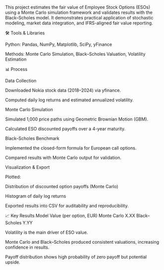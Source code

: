 This project estimates the fair value of Employee Stock Options (ESOs) using a Monte Carlo simulation framework and validates results with the Black–Scholes model. It demonstrates practical application of stochastic modeling, market data integration, and IFRS-aligned fair value reporting.

🛠 Tools & Libraries

Python: Pandas, NumPy, Matplotlib, SciPy, yFinance

Methods: Monte Carlo Simulation, Black–Scholes Valuation, Volatility Estimation

📊 Process

Data Collection

Downloaded Nokia stock data (2018–2024) via yfinance.

Computed daily log returns and estimated annualized volatility.

Monte Carlo Simulation

Simulated 1,000 price paths using Geometric Brownian Motion (GBM).

Calculated ESO discounted payoffs over a 4-year maturity.

Black–Scholes Benchmark

Implemented the closed-form formula for European call options.

Compared results with Monte Carlo output for validation.

Visualization & Export

Plotted:

Distribution of discounted option payoffs (Monte Carlo)

Histogram of daily log returns

Exported results into CSV for auditability and reproducibility.

📈 Key Results
Model	Value (per option, EUR)
Monte Carlo	X.XX
Black–Scholes	Y.YY

Volatility is the main driver of ESO value.

Monte Carlo and Black–Scholes produced consistent valuations, increasing confidence in results.

Payoff distribution shows high probability of zero payoff but potential upside.
